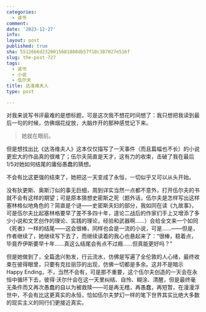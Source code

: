 ```yaml
---
categories:
  - 读书
comment: 
date: '2023-12-27'
info: 
layout: post
published: true
sha: 55126b6d2320015681880db57f10c387027e516f
slug: the-post-727
tags:
  - 读书
  - 小说
  - 伍尔夫
title: 达洛维夫人
type: post

---
```


对我来说写书评最难的是想标题，可是这次我不想花时间想了：我只想把我读到最后一句的时候，仿佛烟花绽放，大脑炸开的那种感觉记下来。

> 她就在眼前。

但是想找出比《达洛维夫人》这本仅仅描写了一天事件（而且篇幅也不长）的小说更宏大的作品真的很难了；伍尔夫简直是天才，这有力的收束，击破了我在最后1/5对她如何结尾的庸俗愚蠢的猜想。

不会有比这更强的结束了，她把这一天变成了永恒，一切似乎又可以从头开始。

没有狄更斯、奥斯汀似的事无巨细，周到详实当然一点都不意外，打开伍尔夫的书就不会有这样的期望；可是原本猜想史密斯之死（题外话，伍尔夫是怎样写出这样塞林格似地角色的？简直是个谜——史密斯夫妇的部分，我如同在读《九故事》，可是伍尔夫比起塞林格要早了差不多四十年，遑论二战后的作家们手上又增添了多少小说和文艺创作的理论、实践的理论，经验和武器啊……）会给全文来一个如同《死者》一样的结尾——这会很棒，同样也会是一流的小说，可是……——但是，作者继续了，她继续写下去了，而继续读着的我心也悬起来了：“很棒，稳着点，毕竟乔伊斯要早十年……真这么结尾会有点不过瘾……但真能更好吗？”

但是她做到了，全篇逸兴勃发，行云流水，仿佛是写遍了全伦敦的人心绪，最终收束在彼得眼里，只要有克拉丽莎的出现，仿佛一切都是多余。这并不是暗示Happy Ending，不，当然不会有，可是那不重要，这个伍尔夫创造的一天会在永恒中循环下去，彼得·沃尔什会在这一天里纠结、自怜、糊涂、清醒，但是最终毫无条件而又再次愚蠢的自以为被救赎——可是再无稽，再愚蠢，再短暂，在漫漫浮世中，不会有比这更真实的永恒，恰如伍尔夫梦幻一样的笔下世界其实比绝大多数的现实主义的同行们更接近真实。





